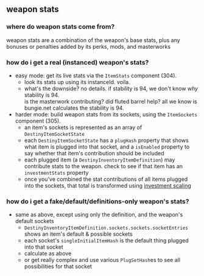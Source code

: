 ## weapon stats

### where do weapon stats come from?
weapon stats are a combination of the weapon's base stats, plus any bonuses or penalties added by its perks, mods, and masterworks

### how do i get a real (instanced) weapon's stats?
- easy mode: get its live stats via the `ItemStats` component (304).
  - look its stats up using its instanceId. voila.
  - what's the downside? no details. if stability is 94, we don't know *why* stability is 94.  
  is the masterwork contributing? did fluted barrel help? all we know is bungie.net calculates the stability is 94.
- harder mode: build weapon stats from its sockets, using the `ItemSockets` component (305).
  - an item's sockets is represented as an array of `DestinyItemSocketState`
  - each `DestinyItemSocketState` has a `plugHash` property that shows what item is plugged into that socket, and a `isEnabled` property to say whether that item's contribution should be included
  - each plugged item (a `DestinyInventoryItemDefinition`) may contribute stats to the weapon. check to see if that item has an `investmentStats` property
  - once you've combined the stat contributions of all items plugged into the sockets, that total is transformed using [investment scaling](investment-scaling)

### how do i get a fake/default/definitions-only weapon's stats?
- same as above, except using only the definition, and the weapon's default sockets
  - `DestinyInventoryItemDefinition.sockets.sockets.socketEntries` shows an item's default & possible sockets
  - each socket's `singleInitialItemHash` is the default thing plugged into that socket
  - calculate as above
  - or get really complex and use various `PlugSetHash`es to see all possibilities for that socket